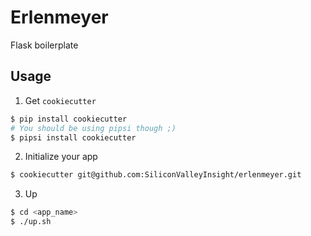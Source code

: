 # Erlenmeyer

Flask boilerplate

## Usage

1. Get `cookiecutter`
  ```bash
  $ pip install cookiecutter
  # You should be using pipsi though ;)
  $ pipsi install cookiecutter
  ```

2. Initialize your app
  ```bash
  $ cookiecutter git@github.com:SiliconValleyInsight/erlenmeyer.git
  ```

3. Up
  ```bash
  $ cd <app_name>
  $ ./up.sh
  ```
